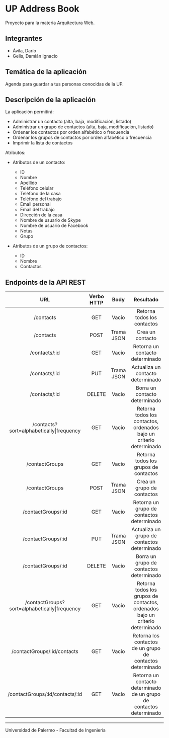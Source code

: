 # UP Address Book

Proyecto para la materia Arquitectura Web.

## Integrantes

- Ávila, Darío
- Gelis, Damián Ignacio

## Temática de la aplicación

Agenda para guardar a tus personas conocidas de la UP.

## Descripción de la aplicación

La aplicación permitirá:

- Administrar un contacto (alta, baja, modificación, listado)
- Administrar un grupo de contactos (alta, baja, modificación, listado)
- Ordenar los contactos por orden alfabético o frecuencia
- Ordenar los grupos de contactos por orden alfabético o frecuencia
- Imprimir la lista de contactos

Atributos:

- Atributos de un contacto:
  - ID
  - Nombre
  - Apellido
  - Teléfono celular
  - Teléfono de la casa
  - Teléfono del trabajo
  - Email personal
  - Email del trabajo
  - Dirección de la casa
  - Nombre de usuario de Skype
  - Nombre de usuario de Facebook
  - Notas
  - Grupo

- Atributos de un grupo de contactos:
  - ID
  - Nombre
  - Contactos

## Endpoints de la API REST

URL                                           | Verbo HTTP | Body       | Resultado
:-------------------------------------------: | :--------: | :--------: | :---------------------------------------------------------------------------:
/contacts                                     | GET        | Vacío      | Retorna todos los contactos
/contacts                                     | POST       | Trama JSON | Crea un contacto
/contacts/:id                                 | GET        | Vacío      | Retorna un contacto determinado
/contacts/:id                                 | PUT        | Trama JSON | Actualiza un contacto determinado
/contacts/:id                                 | DELETE     | Vacío      | Borra un contacto determinado
/contacts?sort=alphabetically\|frequency      | GET        | Vacío      | Retorna todos los contactos, ordenados bajo un criterio determinado
/contactGroups                                | GET        | Vacío      | Retorna todos los grupos de contactos
/contactGroups                                | POST       | Trama JSON | Crea un grupo de contactos
/contactGroups/:id                            | GET        | Vacío      | Retorna un grupo de contactos determinado
/contactGroups/:id                            | PUT        | Trama JSON | Actualiza un grupo de contactos determinado
/contactGroups/:id                            | DELETE     | Vacío      | Borra un grupo de contactos determinado
/contactGroups?sort=alphabetically\|frequency | GET        | Vacío      | Retorna todos los grupos de contactos, ordenados bajo un criterio determinado
/contactGroups/:id/contacts                   | GET        | Vacío      | Retorna los contactos de un grupo de contactos determinado
/contactGroups/:id/contacts/:id               | GET        | Vacío      | Retorna un contacto determinado de un grupo de contactos determinado

---

Universidad de Palermo - Facultad de Ingeniería
